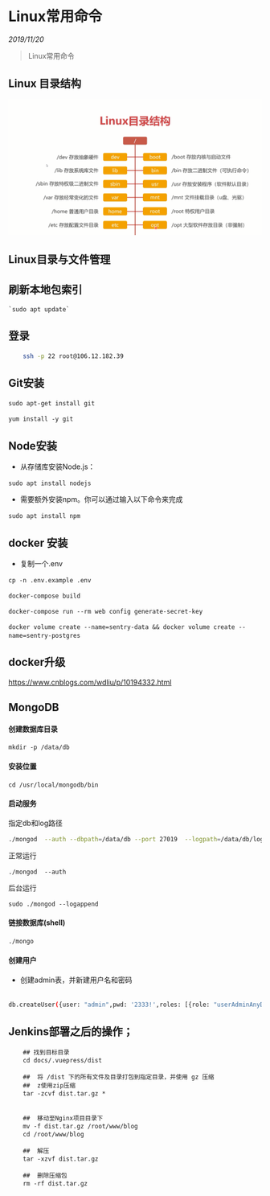 # Linux常用命令

*2019/11/20*

> Linux常用命令

## Linux 目录结构

![cmd-markdown-logo](./linux-file.png)

## Linux目录与文件管理



## 刷新本地包索引

    `sudo apt update`

## 登录

```bash
    ssh -p 22 root@106.12.182.39
```
## Git安装

  `sudo apt-get install git`
  
  `yum install -y git`

## Node安装

- 从存储库安装Node.js：

`sudo apt install nodejs`

- 需要额外安装npm。你可以通过输入以下命令来完成
  
`sudo apt install npm`

## docker 安装

- 复制一个.env

`cp -n .env.example .env`

`docker-compose build`

`docker-compose run --rm web config generate-secret-key`

`docker volume create --name=sentry-data && docker volume create --name=sentry-postgres`


## docker升级

https://www.cnblogs.com/wdliu/p/10194332.html



## MongoDB

#### 创建数据库目录

```
mkdir -p /data/db
```

#### 安装位置

```
cd /usr/local/mongodb/bin
```

#### 启动服务
        
指定db和log路径   

```bash
./mongod  --auth --dbpath=/data/db --port 27019  --logpath=/data/db/logs --logappend --fork
```

正常运行

```
./mongod  --auth
```

后台运行

```
sudo ./mongod --logappend
```

#### 链接数据库(shell)

```bash
./mongo
```

#### 创建用户    

- 创建admin表，并新建用户名和密码

```bash

db.createUser({user: "admin",pwd: '2333!',roles: [{role: "userAdminAnyDatabase", db: "admin"}]})

```

## Jenkins部署之后的操作；

```shell script
    ## 找到目标目录
    cd docs/.vuepress/dist

    ##  将 /dist 下的所有文件及目录打包到指定目录，并使用 gz 压缩
    ##  z使用zip压缩
    tar -zcvf dist.tar.gz *
 

    ##  移动至Nginx项目目录下
    mv -f dist.tar.gz /root/www/blog
    cd /root/www/blog

    ##  解压
    tar -xzvf dist.tar.gz

    ##  删除压缩包
    rm -rf dist.tar.gz
```
